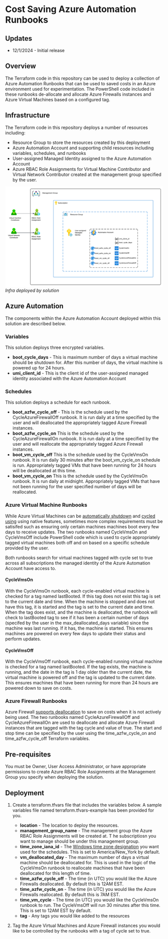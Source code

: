 # Cost Saving Azure Automation Runbooks 

## Updates
* 12/1/2024 - Initial release

## Overview
The Terraform code in this repository can be used to deploy a collection of Azure Automation Runbooks that can be used to saved costs in an Azure environment used for experimentation. The PowerShell code included in these runbooks de-allocate and allocate Azure Firewalls instances and Azure Virtual Machines based on a configured tag.

## Infrastructure
The Terraform code in this repository deploys a number of resources including:

* Resource Group to store the resources created by this deployment
* Azure Automation Account and supporting child resources including variables, schedules, and runbooks
* User-assigned Managed Identity assigned to the Azure Automation Account
* Azure RBAC Role Assignments for Virtual Machine Contributor and Virtual Network Contributor created at the management group specified by the user.

![infra deployed by solution](/assets/infra.svg)
*Infra deployed by solution*



## Azure Automation
The components within the Azure Automation Account deployed within this solution are described below.

### Variables
This solution deploys three encrypted variables.
* **boot_cycle_days** - This is maximum number of days a virtual machine should be shutdown for. After this number of days, the virtual machine is powered up for 24 hours.
* **umi_client_id** - This is the client id of the user-assigned managed identity associated with the Azure Automation Account

### Schedules
This solution deploys a schedule for each runbook.
* **boot_azfw_cycle_off** - This is the schedule used by the CycleAzureFirewallOff runbook. It is run daily at a time specified by the user and will deallocated the appropriately tagged Azure Firewall instances.
* **boot_azfw_cycle_on** This is the schedule used by the CycleAzureFirewallOn runbook. It is run daily at a time specified by the user and will reallocate the appropriately tagged Azure Firewall instances.
* **boot_vm_cycle_off** This is the schedule used by the CycleVmsOn runbook. It is run daily 30 minutes after the boot_vm_cycle_on schedule is run. Appropriately tagged VMs that have been running for 24 hours will be deallocated at this time.
* **boot_vm_cycle_on** This is the schedule used by the CycleVmsOn runbook. It is run daily at midnight. Appropriately tagged VMs that have not been running for the user specified number of days will be reallocated.

### Azure Virtual Machine Runbooks
While Azure Virtual Machines can be [automatically shutdown](https://learn.microsoft.com/en-us/azure/virtual-machines/auto-shutdown-vm?tabs=portal) and [cycled using](https://learn.microsoft.com/en-us/azure/azure-functions/start-stop-vms/overview) using native features, sometimes more complex requirements must be satisifed such as ensuring only certain machines machines boot every few days to receive updates. The two runbooks named CycleVmsOn and CycleVmsOff include PowerShell code which is used to cycle appropriately tagged virtual machines both off and on based on a specific schedule provided by the user.

Both runbooks search for virtual machines tagged with cycle set to true across all subscriptions the managed identity of the Azure Automation Account have access to. 

#### CycleVmsOn
With the CycleVmsOn runbook, each cycle-enabled virtual machine is checked for a tag named lastBooted. If this tag does not exist this tag is set to the current date and time. When the machine is stopped and does not have this tag, it is started and the tag is set to the current date and time. When the tag does exist, and the machine is deallocated, the runbook will check to lastBooted tag to see if it has been a certain number of days (specifed by the user in the max_deallocated_days variable) since the machine was last running. If it has, the machine is started. This ensures machines are powered on every few days to update their status and perform updates.

#### CycleVmsOff
With the CycleVmsOff runbook, each cycle-enabled running virtual machine is checked for a tag named lastBooted. If the tag exists, the machine is running, and the date in the tag is 1 day older than the current date, the virtual machine is powered off and the tag is updated to the current date. This ensures machines that have been running for more than 24 hours are powered down to save on costs.

### Azure Firewall Runbooks
Azure Firewall [supports deallocation](https://learn.microsoft.com/en-us/azure/firewall/firewall-faq#how-can-i-stop-and-start-azure-firewall) to save on costs when it is not actively being used. The two runbooks named CycleAzureFirewallOff and CycleAzureFirewallOn are used to deallocate and allocate Azure Firewall instances that are tagged with the tag cycle and value of true. The start and stop time can be specified by the user using the time_azfw_cycle_on and time_azfw_cycle_off Terraform variables. 

## Pre-requisites
You must be Owner, User Access Administrator, or have appropriate permissions to create Azure RBAC Role Assignments at the Management Group you specify when deploying the solution.

## Deployment
1. Create a terraform.tfvars file that includes the variables below. A sample variables file named terraform.tfvars-example has been provided for you.

    * **location** - The location to deploy the resources.
    * **management_group_name** - The management group the Azure RBAC Role Assignments will be created at. T    he subscriptiosn you want to manage should be under this management group.
    * **time_zone_iana_id** - The [Windows time zone designation](https://learn.microsoft.com/en-us/rest/api/maps/timezone/get-timezone-enum-windows?view=rest-maps-2024-04-01&tabs=HTTP#examples) you want used for the schedules. This is set to America/New_York by default.
    * **vm_deallocated_day** - The maximum number of days a virtual machine should be deallocated for. This is used in the logic of the CycleVmsOn runbook to reallocate machines that have been deallocated for this length of time.
    * **time_azfw_cycle_off** - The time (in UTC) you would like the Azure Firewalls deallocated. By default this is 12AM EST.
    * **time_azfw_cycle_on** - The time (in UTC) you would like the Azure Firewalls reallocated. By default this is 7AM EST.
    * **time_vm_cycle** - The time (in UTC) you would like the CycleVmsOn runbook to run. The CycleVmsOff will run 30 minutes after this time. This is set to 12AM EST by default.
    * **tag** - Any tags you would like added to the resources

2. Tag the Azure Virtual Machines and Azure Firewall instances you would like to be controlled by the runbooks with a tag of cycle set to true.
